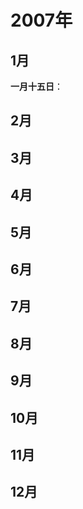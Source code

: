 # 2007年

## 1月

**一月十五日**：

## 2月

## 3月

## 4月

## 5月

## 6月

## 7月

## 8月

## 9月

## 10月

## 11月

## 12月

